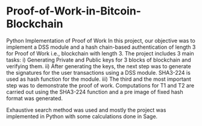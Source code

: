# Proof-of-Work-in-Bitcoin-Blockchain
Python Implementation of Proof of Work
In this project, our objective was to implement a DSS module and a hash chain-based authentication of length 3 for Proof of Work i.e., blockchain with length 3. 
The project includes 3 main tasks: 
i) Generating Private and Public keys for 3 blocks of blockchain and verifying them. 
ii) After generating the keys, the next step was to generate the signatures for the user transactions using a DSS module. SHA3-224 is used as hash function for the module. 
iii) The third and the most important step was to demonstrate the proof of work. Computations for T1 and T2 are carried out using the SHA3-224 function and a pre image of fixed hash format was generated.
 
Exhaustive search method was used and mostly the project was implemented in Python with some calculations done in Sage. 
